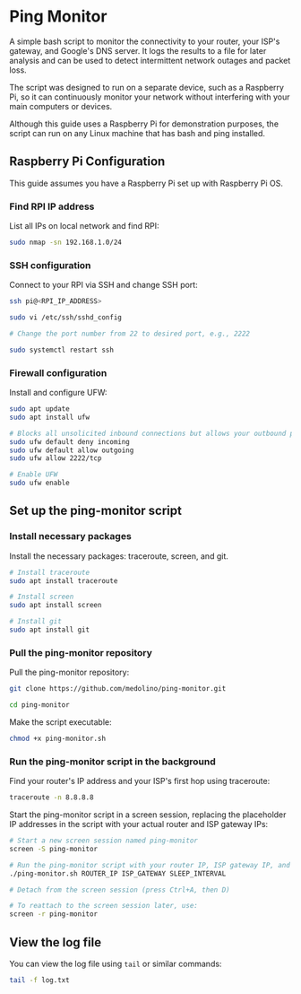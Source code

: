 # Ping Monitor
A simple bash script to monitor the connectivity to your router, your ISP's gateway, and Google's DNS server.
It logs the results to a file for later analysis and can be used to detect intermittent network outages and packet loss.

The script was designed to run on a separate device, such as a Raspberry Pi, so it can continuously monitor your network without interfering with your main computers or devices.

Although this guide uses a Raspberry Pi for demonstration purposes, the script can run on any Linux machine that has bash and ping installed.

## Raspberry Pi Configuration

This guide assumes you have a Raspberry Pi set up with Raspberry Pi OS.

### Find RPI IP address

List all IPs on local network and find RPI:

```bash
sudo nmap -sn 192.168.1.0/24
```

### SSH configuration

Connect to your RPI via SSH and change SSH port:

```bash
ssh pi@<RPI_IP_ADDRESS>

sudo vi /etc/ssh/sshd_config

# Change the port number from 22 to desired port, e.g., 2222

sudo systemctl restart ssh
```

### Firewall configuration

Install and configure UFW:

```bash
sudo apt update
sudo apt install ufw

# Blocks all unsolicited inbound connections but allows your outbound pings/updates and ssh connections
sudo ufw default deny incoming
sudo ufw default allow outgoing
sudo ufw allow 2222/tcp

# Enable UFW
sudo ufw enable
```

## Set up the ping-monitor script

### Install necessary packages

Install the necessary packages: traceroute, screen, and git.

```bash
# Install traceroute
sudo apt install traceroute

# Install screen
sudo apt install screen

# Install git
sudo apt install git
```

### Pull the ping-monitor repository

Pull the ping-monitor repository:

```bash
git clone https://github.com/medolino/ping-monitor.git

cd ping-monitor
```

Make the script executable:
```bash
chmod +x ping-monitor.sh
```

### Run the ping-monitor script in the background

Find your router's IP address and your ISP's first hop using traceroute:

```bash
traceroute -n 8.8.8.8
```

Start the ping-monitor script in a screen session, replacing the placeholder IP addresses in the script with your actual router and ISP gateway IPs:
```bash
# Start a new screen session named ping-monitor
screen -S ping-monitor

# Run the ping-monitor script with your router IP, ISP gateway IP, and desired sleep interval (in seconds)
./ping-monitor.sh ROUTER_IP ISP_GATEWAY SLEEP_INTERVAL 

# Detach from the screen session (press Ctrl+A, then D)

# To reattach to the screen session later, use:
screen -r ping-monitor
```

## View the log file

You can view the log file using `tail` or similar commands:

```bash
tail -f log.txt
```

